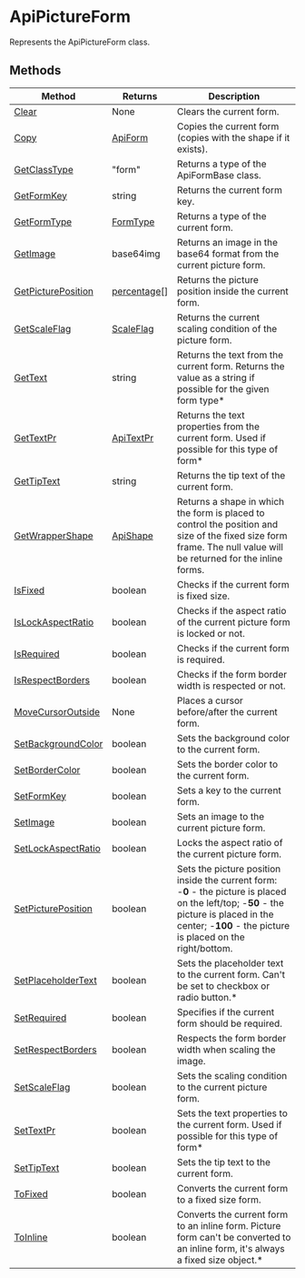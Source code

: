 # ApiPictureForm

Represents the ApiPictureForm class.


## Methods

| Method | Returns | Description |
| ------ | ------- | ----------- |
| [Clear](./Methods/Clear.md) | None | Clears the current form. |
| [Copy](./Methods/Copy.md) | [ApiForm](../Enumeration/ApiForm.md) | Copies the current form (copies with the shape if it exists). |
| [GetClassType](./Methods/GetClassType.md) | "form" | Returns a type of the ApiFormBase class. |
| [GetFormKey](./Methods/GetFormKey.md) | string | Returns the current form key. |
| [GetFormType](./Methods/GetFormType.md) | [FormType](../Enumeration/FormType.md) | Returns a type of the current form. |
| [GetImage](./Methods/GetImage.md) | base64img | Returns an image in the base64 format from the current picture form. |
| [GetPicturePosition](./Methods/GetPicturePosition.md) | [percentage](../Enumeration/percentage.md)[] | Returns the picture position inside the current form. |
| [GetScaleFlag](./Methods/GetScaleFlag.md) | [ScaleFlag](../Enumeration/ScaleFlag.md) | Returns the current scaling condition of the picture form. |
| [GetText](./Methods/GetText.md) | string | Returns the text from the current form. Returns the value as a string if possible for the given form type* |
| [GetTextPr](./Methods/GetTextPr.md) | [ApiTextPr](../ApiTextPr/ApiTextPr.md) | Returns the text properties from the current form. Used if possible for this type of form* |
| [GetTipText](./Methods/GetTipText.md) | string | Returns the tip text of the current form. |
| [GetWrapperShape](./Methods/GetWrapperShape.md) | [ApiShape](../ApiShape/ApiShape.md) | Returns a shape in which the form is placed to control the position and size of the fixed size form frame. The null value will be returned for the inline forms. |
| [IsFixed](./Methods/IsFixed.md) | boolean | Checks if the current form is fixed size. |
| [IsLockAspectRatio](./Methods/IsLockAspectRatio.md) | boolean | Checks if the aspect ratio of the current picture form is locked or not. |
| [IsRequired](./Methods/IsRequired.md) | boolean | Checks if the current form is required. |
| [IsRespectBorders](./Methods/IsRespectBorders.md) | boolean | Checks if the form border width is respected or not. |
| [MoveCursorOutside](./Methods/MoveCursorOutside.md) | None | Places a cursor before/after the current form. |
| [SetBackgroundColor](./Methods/SetBackgroundColor.md) | boolean | Sets the background color to the current form. |
| [SetBorderColor](./Methods/SetBorderColor.md) | boolean | Sets the border color to the current form. |
| [SetFormKey](./Methods/SetFormKey.md) | boolean | Sets a key to the current form. |
| [SetImage](./Methods/SetImage.md) | boolean | Sets an image to the current picture form. |
| [SetLockAspectRatio](./Methods/SetLockAspectRatio.md) | boolean | Locks the aspect ratio of the current picture form. |
| [SetPicturePosition](./Methods/SetPicturePosition.md) | boolean | Sets the picture position inside the current form: -**0** - the picture is placed on the left/top; -**50** - the picture is placed in the center; -**100** - the picture is placed on the right/bottom. |
| [SetPlaceholderText](./Methods/SetPlaceholderText.md) | boolean | Sets the placeholder text to the current form. Can't be set to checkbox or radio button.* |
| [SetRequired](./Methods/SetRequired.md) | boolean | Specifies if the current form should be required. |
| [SetRespectBorders](./Methods/SetRespectBorders.md) | boolean | Respects the form border width when scaling the image. |
| [SetScaleFlag](./Methods/SetScaleFlag.md) | boolean | Sets the scaling condition to the current picture form. |
| [SetTextPr](./Methods/SetTextPr.md) | boolean | Sets the text properties to the current form. Used if possible for this type of form* |
| [SetTipText](./Methods/SetTipText.md) | boolean | Sets the tip text to the current form. |
| [ToFixed](./Methods/ToFixed.md) | boolean | Converts the current form to a fixed size form. |
| [ToInline](./Methods/ToInline.md) | boolean | Converts the current form to an inline form. Picture form can't be converted to an inline form, it's always a fixed size object.* |

